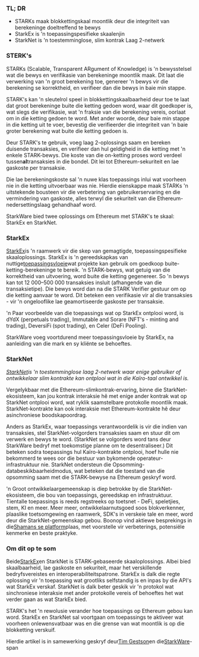 ### TL; DR

* STARKs maak blokkettingskaal moontlik deur die integriteit van berekeninge doeltreffend te bewys
* StarkEx is 'n toepassingspesifieke skaalenjin
* StarkNet is 'n toestemminglose, slim kontrak Laag 2-netwerk

### **STERK's**

STARKs (Scalable, Transparent ARgument of Knowledge) is 'n bewysstelsel wat die bewys en verifikasie van berekeninge moontlik maak. Dit laat die verwerking van 'n groot berekening toe, genereer 'n bewys vir die berekening se korrektheid, en verifieer dan die bewys in baie min stappe.

STARK's kan 'n sleutelrol speel in blokkettingskaalbaarheid deur toe te laat dat groot berekeninge buite die ketting gedoen word, waar dit goedkoper is, wat slegs die verifikasie, wat 'n fraksie van die berekening vereis, oorlaat om in die ketting gedoen te word. Met ander woorde, deur baie min stappe in die ketting uit te voer, bevestig die verifieerder die integriteit van 'n baie groter berekening wat buite die ketting gedoen is.

Deur STARK's te gebruik, voeg laag 2-oplossings saam en bereken duisende transaksies, en verifieer dan hul geldigheid in die ketting met 'n enkele STARK-bewys. Die koste van die on-ketting proses word verdeel tussen**al**transaksies in die bondel. Dit lei tot Ethereum-sekuriteit en lae gaskoste per transaksie.

Die lae berekeningskoste sal 'n nuwe klas toepassings inlui wat voorheen nie in die ketting uitvoerbaar was nie. Hierdie eienskappe maak STARKs 'n uitstekende bousteen vir die verbetering van gebruikerservaring en die vermindering van gaskoste, alles terwyl die sekuriteit van die Ethereum-nedersettingslaag gehandhaaf word.

StarkWare bied twee oplossings om Ethereum met STARK's te skaal: StarkEx en StarkNet.

### **StarkEx**

[StarkEx](https://starkware.co/starkex/)is 'n raamwerk vir die skep van gemagtigde, toepassingspesifieke skaaloplossings. StarkEx is 'n gereedskapkas van nuttige[toepassingsvloeie](https://docs.starkware.co/starkex-v4/starkex-deep-dive/regular-flows)wat projekte kan gebruik om goedkoop buite-ketting-berekeninge te bereik. 'n STARK-bewys, wat getuig van die korrektheid van uitvoering, word buite die ketting gegenereer. So 'n bewys kan tot 12 000–500 000 transaksies insluit (afhangende van die transaksietipe). Die bewys word dan na die STARK Verifier gestuur om op die ketting aanvaar te word. Dit beteken een verifikasie vir al die transaksies - vir 'n ongelooflike lae geamortiseerde gaskoste per transaksie.

'n Paar voorbeelde van die toepassings wat op StarkEx ontplooi word, is dYdX (perpetuals trading), Immutable and Sorare (NFT's - minting and trading), DeversiFi (spot trading), en Celer (DeFi Pooling).

StarkWare voeg voortdurend meer toepassingsvloeie by StarkEx, na aanleiding van die mark en sy kliënte se behoeftes.

### **StarkNet**

*[StarkNet](https://starkware.co/starknet/)is 'n toestemminglose laag 2-netwerk waar enige gebruiker of ontwikkelaar slim kontrakte kan ontplooi wat in die Kaïro-taal ontwikkel is.*

Vergelykbaar met die Ethereum-slimkontrak-ervaring, binne die StarkNet-ekosisteem, kan jou kontrak interaksie hê met enige ander kontrak wat op StarkNet ontplooi word, wat ryklik saamstelbare protokolle moontlik maak. StarkNet-kontrakte kan ook interaksie met Ethereum-kontrakte hê deur asinchroniese boodskapoordrag.

Anders as StarkEx, waar toepassings verantwoordelik is vir die indien van transaksies, stel StarkNet-volgorders transaksies saam en stuur dit om verwerk en bewys te word. (StarkNet se volgorders word tans deur StarkWare bedryf met toekomstige planne om te desentraliseer.) Dit beteken sodra toepassings hul Kaïro-kontrakte ontplooi, hoef hulle nie bekommerd te wees oor die bestuur van bykomende operateur-infrastruktuur nie. StarkNet ondersteun die Opsomming-databeskikbaarheidmodus, wat beteken dat die toestand van die opsomming saam met die STARK-bewyse na Ethereum geskryf word.

'n Groot ontwikkelaargemeenskap is diep betrokke by die StarkNet-ekosisteem, die bou van toepassings, gereedskap en infrastruktuur. Tientalle toepassings is reeds regstreeks op toetsnet - DeFi, speletjies, stem, KI en meer. Meer meer, ontwikkelaarnutsgoed soos blokverkenner, plaaslike toetsomgewing en raamwerk, SDK's in verskeie tale en meer, word deur die StarkNet-gemeenskap gebou. Boonop vind aktiewe besprekings in die[Shamans se platform](https://community.starknet.io/)plaas, met voorstelle vir verbeterings, potensiële kenmerke en beste praktyke.

### **Om dit op te som**

Beide[StarkEx](https://youtu.be/P-qoPVoneQA)en StarkNet is STARK-gebaseerde skaaloplossings. Albei bied skaalbaarheid, lae gaskoste en sekuriteit, maar het verskillende bedryfsvereistes en interoperabiliteitspatrone. StarkEx is dalk die regte oplossing vir 'n toepassing wat grootliks selfstandig is en inpas by die API's wat StarkEx verskaf. StarkNet is dalk beter geskik vir 'n protokol wat sinchroniese interaksie met ander protokolle vereis of behoeftes het wat verder gaan as wat StarkEx bied.

STARK's het 'n rewolusie verander hoe toepassings op Ethereum gebou kan word. StarkEx en StarkNet sal voortgaan om toepassings te aktiveer wat voorheen onlewensvatbaar was en die grense van wat moontlik is op die blokketting verskuif.

Hierdie artikel is in samewerking geskryf deur[Tim Gestson](https://twitter.com/IcemanTim)en die[StarkWare](https://starkware.co/)-span